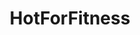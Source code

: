 ---
title: HotForFitness
crosslinks:
- alejandraguilmant
- FitNakedGirls
- Death_By_SnuSnu
- NessaDevil
- ass
---